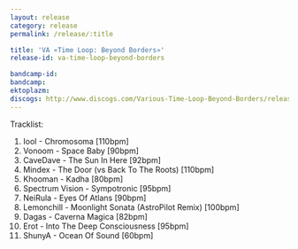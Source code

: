 ```yaml
---
layout: release
category: release
permalink: /release/:title

title: 'VA «Time Loop: Beyond Borders»'
release-id: va-time-loop-beyond-borders

bandcamp-id: 
bandcamp: 
ektoplazm: 
discogs: http://www.discogs.com/Various-Time-Loop-Beyond-Borders/release/2443978
---
```


Tracklist:

01. IooI - Chromosoma [110bpm]
02. Vonoom - Space Baby [90bpm]
03. CaveDave - The Sun In Here [92bpm]
04. Mindex - The Door (vs Back To The Roots) [110bpm]
05. Khooman - Kadha [80bpm]
06. Spectrum Vision - Sympotronic [95bpm]
07. NeiRula - Eyes Of Atlans [90bpm]
08. Lemonchill - Moonlight Sonata (AstroPilot Remix) [100bpm]
09. Dagas - Caverna Magica [82bpm]
10. Erot - Into The Deep Consciousness [95bpm]
11. ShunyA - Ocean Of Sound [60bpm]
